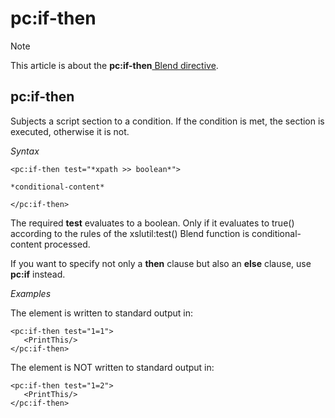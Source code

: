# pc:if-then



> [!NOTE]
> This article is about the **pc:if-then**[ Blend directive](/docs/Repositories/Blend%20directives).

## **pc:if-then**

Subjects a script section to a condition. If the condition is met, the section is executed, otherwise it is not.

*Syntax*
 

```
<pc:if-then test="*xpath >> boolean*">

*conditional-content*

</pc:if-then>
```

The required **test** evaluates to a boolean. Only if it evaluates to true() according to the rules of the xslutil:test() Blend function is conditional-content processed.

If you want to specify not only a **then** clause but also an **else** clause, use **pc:if** instead.

*Examples*

The element <PrintThis/> is written to standard output in:

```language-xml
<pc:if-then test="1=1">
   <PrintThis/>
</pc:if-then>
```

The element <PrintThis/> is NOT written to standard output in:

```language-xml
<pc:if-then test="1=2">
   <PrintThis/>
</pc:if-then>
```

 